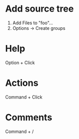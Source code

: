# Add source tree
1. Add Files to "foo"...
2. Options -> Create groups

# Help
Option + Click

# Actions
Command + Click

# Comments
Command + /
